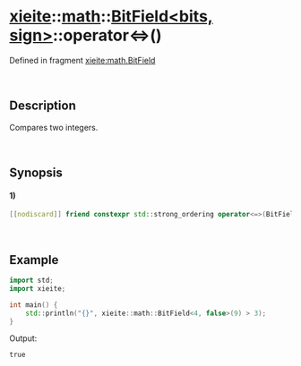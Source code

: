 # [xieite](../../../../../xieite.md)\:\:[math](../../../../../math.md)\:\:[BitField<bits, sign>](../../../../bit_field.md)\:\:operator\<=\>\(\)
Defined in fragment [xieite:math.BitField](../../../../../../../src/math/bit_field.cpp)

&nbsp;

## Description
Compares two integers.

&nbsp;

## Synopsis
#### 1)
```cpp
[[nodiscard]] friend constexpr std::strong_ordering operator<=>(BitField leftComparand, BitField rightComparand) noexcept;
```

&nbsp;

## Example
```cpp
import std;
import xieite;

int main() {
    std::println("{}", xieite::math::BitField<4, false>(9) > 3);
}
```
Output:
```
true
```
